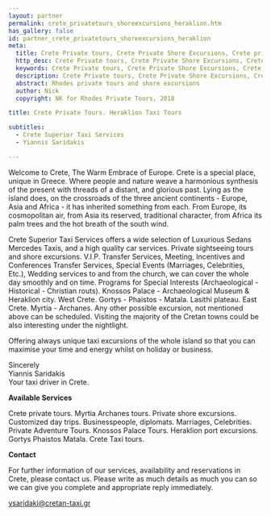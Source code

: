 ```yaml
---
layout: partner
permalink: crete_privatetours_shoreexcursions_heraklion.htm
has_gallery: false
id: partner_crete_privatetours_shoreexcursions_heraklion
meta:
  title: Crete Private tours, Crete Private Shore Excursions, Crete private guides drivers, Heraklion
  http_desc: Crete Private tours, Crete Private Shore Excursions, Crete private guides drivers, Heraklion
  keywords: Crete Private tours, Crete Private Shore Excursions, Crete private guides drivers, Heraklion
  description: Crete Private tours, Crete Private Shore Excursions, Crete private guides drivers, Heraklion
  abstract: Rhodes private tours and shore excursions
  author: Nick
  copyright: NK for Rhodes Private Tours, 2018

title: Crete Private Tours. Heraklion Taxi Tours

subtitles:
  - Crete Superior Taxi Services
  - Yiannis Saridakis

---
```

Welcome to Crete, The Warm Embrace of Europe. Crete is a special place, unique in Greece. Where people and nature weave a harmonious synthesis of the present with threads of a distant, and glorious past. Lying as the island does, on the crossroads of the three ancient continents - Europe, Asia and Africa - it has inherited something from each. From Europe, its cosmopolitan air, from Asia its reserved, traditional character, from Africa its palm trees and the hot breath of the south wind.

Crete Superior Taxi Services offers a wide selection of Luxurious Sedans Mercedes Taxis, and a high quality car services. Private sightseeing tours and shore excursions. V.I.P. Transfer Services, Meeting, Incentives and Conferences Transfer Services, Special Events (Marriages, Celebrities, Etc.), Wedding services to and from the church, we can cover the whole day smoothly and on time. Programs for Special Interests (Archaeological - Historical - Christian routs). Knossos Palace - Archaeological Museum & Heraklion city. West Crete. Gortys - Phaistos - Matala. Lasithi plateau. East Crete. Myrtia - Archanes. Any other possible excursion, not mentioned above can be scheduled. Visiting the majority of the Cretan towns could be also interesting under the nightlight.

Offering always unique taxi excursions of the whole island so that you can maximise your time and energy whilst on holiday or business.

Sincerely<br>
Yiannis Saridakis<br>
Your taxi driver in Crete.

**Available Services**

Crete private tours. Myrtia Archanes tours. Private shore excursions. Customized day trips. Businesspeople, diplomats. Marriages, Celebrities. Private Adventure Tours. Knossos Palace Tours. Heraklion port excursions. Gortys Phaistos Matala. Crete Taxi tours.

**Contact**

For further information of our services, availability and reservations in Crete, please contact us. Please write as much details as much you can so we can give you complete and appropriate reply immediately.

[ysaridaki@cretan-taxi.gr](mailto:ysaridaki@cretan-taxi.gr?bcc=request@rhodesprivatetours.com "mailto:ysaridaki@cretan-taxi.gr")
